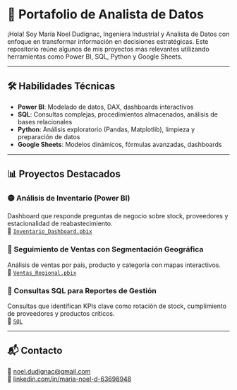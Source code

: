 # 📁 Portafolio de Analista de Datos

¡Hola! Soy María Noel Dudignac, Ingeniera Industrial y Analista de Datos con enfoque en transformar información en decisiones estratégicas. Este repositorio reúne algunos de mis proyectos más relevantes utilizando herramientas como Power BI, SQL, Python y Google Sheets.

---

## 🛠️ Habilidades Técnicas

- **Power BI**: Modelado de datos, DAX, dashboards interactivos  
- **SQL**: Consultas complejas, procedimientos almacenados, análisis de bases relacionales  
- **Python**: Análisis exploratorio (Pandas, Matplotlib), limpieza y preparación de datos  
- **Google Sheets**: Modelos dinámicos, fórmulas avanzadas, dashboards  

---

## 📊 Proyectos Destacados

### 🟡 Análisis de Inventario (Power BI)
Dashboard que responde preguntas de negocio sobre stock, proveedores y estacionalidad de reabastecimiento.  
🔗 [`Inventario_Dashboard.pbix`](./PowerBI/Inventario_Dashboard.pbix)

### 🔵 Seguimiento de Ventas con Segmentación Geográfica
Análisis de ventas por país, producto y categoría con mapas interactivos.  
🔗 [`Ventas_Regional.pbix`](./PowerBI/Ventas_Regional.pbix)

### 🧮 Consultas SQL para Reportes de Gestión
Consultas que identifican KPIs clave como rotación de stock, cumplimiento de proveedores y productos críticos.  
🔗 [`SQL`](./SQL/)

---

## 📬 Contacto

📧 [noel.dudignac@gmail.com](mailto:noel.dudignac@gmail.com)  
🔗 [linkedin.com/in/maria-noel-d-63698948](https://www.linkedin.com/in/maria-noel-d-63698948)
